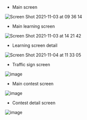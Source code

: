* Main screen

![Screen Shot 2021-11-03 at 09 36 14](https://user-images.githubusercontent.com/59249378/140244151-010d51b7-a46b-41b7-bb02-f98c4a9a186c.png)

* Main learning screen

![Screen Shot 2021-11-03 at 14 21 42](https://user-images.githubusercontent.com/59249378/140254582-0fb4eeb5-adac-4bdf-a09e-e3d8da55a06e.png)

* Learning screen detail

![Screen Shot 2021-11-04 at 11 33 05](https://user-images.githubusercontent.com/59249378/140258562-8a74a73c-e0a5-43e7-a36d-b01b4ef6188f.png)

* Traffic sign screen

![image](https://user-images.githubusercontent.com/59249378/140615199-28c1fd3d-ea8d-44ec-b383-d470f1c91c3f.png)

* Main contest screen

![image](https://user-images.githubusercontent.com/59249378/140633831-9a41ab30-740f-4ebb-a99b-7e12bc8e7782.png)

* Contest detail screen

![image](https://user-images.githubusercontent.com/59249378/140633914-bfd8746a-4727-4322-8df8-a8c96ec5cba6.png)

